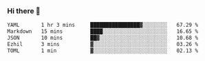 ### Hi there 👋

<!--
**urzz/urzz** is a ✨ _special_ ✨ repository because its `README.md` (this file) appears on your GitHub profile.

Here are some ideas to get you started:

- 🔭 I’m currently working on ...
- 🌱 I’m currently learning ...
- 👯 I’m looking to collaborate on ...
- 🤔 I’m looking for help with ...
- 💬 Ask me about ...
- 📫 How to reach me: ...
- 😄 Pronouns: ...
- ⚡ Fun fact: ...
-->

<!--START_SECTION:waka-->

```txt
YAML       1 hr 3 mins     ████████████████▓░░░░░░░░   67.29 %
Markdown   15 mins         ████░░░░░░░░░░░░░░░░░░░░░   16.65 %
JSON       10 mins         ██▓░░░░░░░░░░░░░░░░░░░░░░   10.68 %
Ezhil      3 mins          ▓░░░░░░░░░░░░░░░░░░░░░░░░   03.26 %
TOML       1 min           ▓░░░░░░░░░░░░░░░░░░░░░░░░   02.13 %
```

<!--END_SECTION:waka-->
